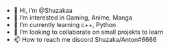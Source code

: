 - 👋 Hi, I’m @Shuzakaa
- 👀 I’m interested in Gaming, Anime, Manga
- 🌱 I’m currently learning c++, Python
- 💞️ I’m looking to collaborate on small projekts to learn
- 📫 How to reach me discord Shuzaka/Anton#6666

<!---
Shuzakaa/Shuzakaa is a ✨ special ✨ repository because its `README.md` (this file) appears on your GitHub profile.
You can click the Preview link to take a look at your changes.
--->
